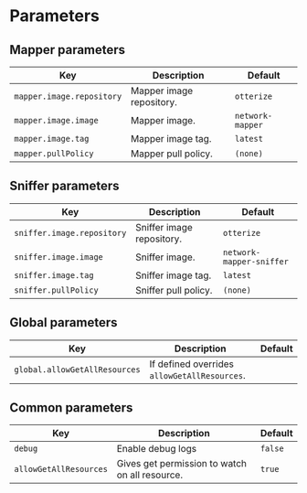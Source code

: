 # Parameters

## Mapper parameters
| Key                       | Description              | Default                                                               |
|---------------------------|--------------------------|-----------------------------------------------------------------------|
| `mapper.image.repository` | Mapper image repository. | `otterize`                                                            |
| `mapper.image.image`      | Mapper image.            | `network-mapper`                                                      |
| `mapper.image.tag`        | Mapper image tag.        | `latest`                                                              |
| `mapper.pullPolicy`       | Mapper pull policy.      | `(none)`                                                              |


## Sniffer parameters
| Key                        | Description               | Default                  |
|----------------------------|---------------------------|--------------------------|
| `sniffer.image.repository` | Sniffer image repository. | `otterize`               |
| `sniffer.image.image`      | Sniffer image.            | `network-mapper-sniffer` |
| `sniffer.image.tag`        | Sniffer image tag.        | `latest`                 |
| `sniffer.pullPolicy`       | Sniffer pull policy.      | `(none)`                 |


## Global parameters
| Key                              | Description                                                                                                                                 | Default |
|----------------------------------|---------------------------------------------------------------------------------------------------------------------------------------------|---------|
| `global.allowGetAllResources`    | If defined overrides `allowGetAllResources`.                                                                                                |         |

## Common parameters

| Key                    | Description                                    | Default |
|------------------------|------------------------------------------------|---------|
| `debug`                | Enable debug logs                              | `false` |
| `allowGetAllResources` | Gives get permission to watch on all resource. | `true`  |
